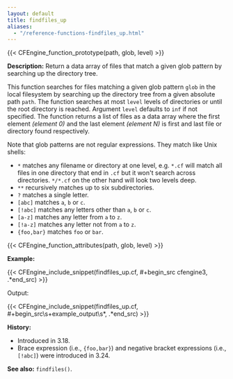 ```yaml
---
layout: default
title: findfiles_up
aliases:
  - "/reference-functions-findfiles_up.html"
---
```


{{< CFEngine_function_prototype(path, glob, level) >}}

**Description:** Return a data array of files that match a given glob pattern
by searching up the directory tree.

This function searches for files matching a given glob pattern `glob` in the
local filesystem by searching up the directory tree from a given absolute
path `path`. The function searches at most `level` levels of directories or
until the root directory is reached. Argument `level` defaults to `inf` if
not specified. The function returns a list of files as a data array where
the first element _(element 0)_ and the last element _(element N)_ is first
and last file or directory found respectively.

Note that glob patterns are not regular expressions. They match like Unix
shells:

- `*` matches any filename or directory at one level, e.g. `*.cf` will
  match all files in one directory that end in `.cf` but it won't search
  across directories. `*/*.cf` on the other hand will look two levels
  deep.
- `**` recursively matches up to six subdirectories.
- `?` matches a single letter.
- `[abc]` matches `a`, `b` or `c`.
- `[!abc]` matches any letters other than `a`, `b` or `c`.
- `[a-z]` matches any letter from `a` to `z`.
- `[!a-z]` matches any letter not from `a` to `z`.
- `{foo,bar}` matches `foo` or `bar`.

{{< CFEngine_function_attributes(path, glob, level) >}}

**Example:**

{{< CFEngine_include_snippet(findfiles_up.cf, #\+begin_src cfengine3, .*end_src) >}}

Output:

{{< CFEngine_include_snippet(findfiles_up.cf, #\+begin_src\s+example_output\s*, .*end_src) >}}

**History:**

- Introduced in 3.18.
- Brace expression (i.e., `{foo,bar}`) and negative bracket expressions (i.e., `[!abc]`) were introduced in 3.24.

**See also:** `findfiles()`.
